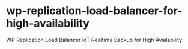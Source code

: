 # wp-replication-load-balancer-for-high-availability
WP Replication Load Balancer IoT Realtime Backup for High Availability
